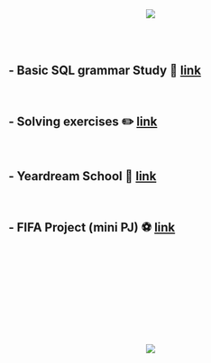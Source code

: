 <div align='center'>
<img src="https://capsule-render.vercel.app/api?type=cylinder&color=1E90FF&height=100&section=header&text=MySQL&animation=twinkling&fontSize=60&fontColor=FFFAFA&"/>

</div>
<br><br><br>

## - Basic SQL grammar Study 📄 [link](https://github.com/Kim-SeongSu/Self-study_and_Review/blob/main/MySQL/MySQL.md)
<br>

## - Solving exercises ✏️ [link](https://github.com/Kim-SeongSu/coding_practice/tree/main/%ED%94%84%EB%A1%9C%EA%B7%B8%EB%9E%98%EB%A8%B8%EC%8A%A4)
<br>

## - Yeardream School 🏫 [link](https://github.com/Kim-SeongSu/Yeardream_School/tree/main/SQL_Project)
<br>

## - FIFA Project (mini PJ) ⚽ [link](https://github.com/Kim-SeongSu/FIFA-Online-4/tree/main/data-works/sql)
<br>
<br>
<br>
<br>
<br>
<br>
<br>
<br>
<br>
<br>
<div align='center'>
<img src="https://capsule-render.vercel.app/api?type=waving&color=4169E1&height=100&section=footer"/>
</div>

<!--
깃허브 꾸미기 참고 링크
https://hulrud.tistory.com/3

배너 꾸미기
https://github.com/kyechan99/capsule-render?tab=readme-ov-file

색상 표 링크
https://m.blog.naver.com/hellonami/30189427178

이모지
https://security-nanglam.tistory.com/491
-->
